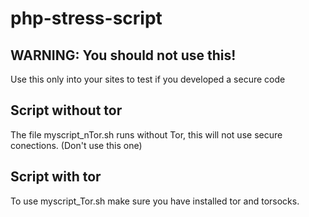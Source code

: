 # php-stress-script

## WARNING: You should not use this!
Use this only into your sites to test if you developed a secure code

## Script without tor
The file myscript_nTor.sh runs without Tor, this will not use secure conections. (Don't use this one)
## Script with tor
To use myscript_Tor.sh make sure you have installed tor and torsocks. 

